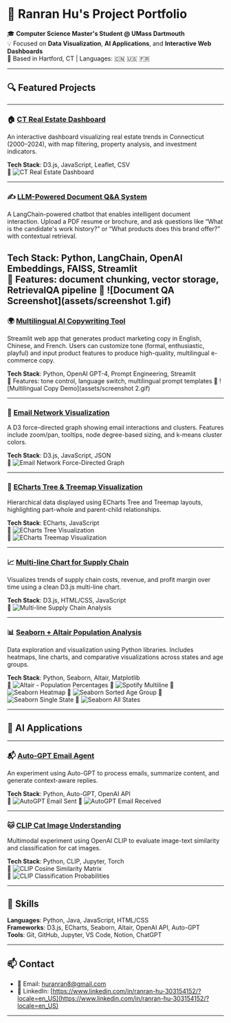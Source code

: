 # 🌟 Ranran Hu's Project Portfolio

🎓 **Computer Science Master's Student @ UMass Dartmouth**  
💡 Focused on **Data Visualization**, **AI Applications**, and **Interactive Web Dashboards**  
📍 Based in Hartford, CT | Languages: 🇨🇳 🇺🇸 🇫🇷

---

## 🔍 Featured Projects

---

### 🏠 [CT Real Estate Dashboard](https://github.com/RanranHu168/ct-real-estate-dashboard-DV-Long-Term-Project)
An interactive dashboard visualizing real estate trends in Connecticut (2000–2024), with map filtering, property analysis, and investment indicators.

**Tech Stack**: D3.js, JavaScript, Leaflet, CSV  
📸 ![CT Real Estate Dashboard](assets/ct-real-estate-dashboard.gif)

---


### ✍️ [LLM-Powered Document Q&A System](https://github.com/RanranHu168/LLM-Powered-Document-Q-A)
A LangChain-powered chatbot that enables intelligent document interaction. Upload a PDF resume or brochure, and ask questions like “What is the candidate's work history?” or “What products does this brand offer?” with contextual retrieval.

**Tech Stack**: Python, LangChain, OpenAI Embeddings, FAISS, Streamlit  
📄 Features: document chunking, vector storage, RetrievalQA pipeline
📸 ![Document QA Screenshot](assets/screenshot 1.gif)
---

### 🌍 [Multilingual AI Copywriting Tool](https://github.com/RanranHu168/multilingual-copywriter)
Streamlit web app that generates product marketing copy in English, Chinese, and French. Users can customize tone (formal, enthusiastic, playful) and input product features to produce high-quality, multilingual e-commerce copy.

**Tech Stack**: Python, OpenAI GPT-4, Prompt Engineering, Streamlit  
📄 Features: tone control, language switch, multilingual prompt templates
📸 ![Multilingual Copy Demo](assets/screenshot 2.gif)


---

### 📧 [Email Network Visualization](https://github.com/RanranHu168/email-network-d3-visualization)
A D3 force-directed graph showing email interactions and clusters. Features include zoom/pan, tooltips, node degree-based sizing, and k-means cluster colors.

**Tech Stack**: D3.js, JavaScript, JSON  
📸 ![Email Network Force-Directed Graph](assets/email-network-viz.gif)

---

### 🌲 [ECharts Tree & Treemap Visualization](https://github.com/RanranHu168/echarts-tree-and-treemap-visualization)
Hierarchical data displayed using ECharts Tree and Treemap layouts, highlighting part-whole and parent-child relationships.

**Tech Stack**: ECharts, JavaScript  
📸 ![ECharts Tree Visualization](assets/echarts-tree.gif)  
📸 ![ECharts Treemap Visualization](assets/echarts-treeMap.png)

---

### 📈 [Multi-line Chart for Supply Chain](https://github.com/RanranHu168/multi-line-d3js-assignment2)
Visualizes trends of supply chain costs, revenue, and profit margin over time using a clean D3.js multi-line chart.

**Tech Stack**: D3.js, HTML/CSS, JavaScript  
📸 ![Multi-line Supply Chain Analysis](assets/multi-line-chart.png)

---

### 📊 [Seaborn + Altair Population Analysis](https://github.com/RanranHu168/seaborn-altair-viz-assignment1)
Data exploration and visualization using Python libraries. Includes heatmaps, line charts, and comparative visualizations across states and age groups.

**Tech Stack**: Python, Seaborn, Altair, Matplotlib  
📸 ![Altair - Population Percentages](assets/seaborn-altair/Altair-percentage%20of%20population%20groups%20for%20each%20year.png)
📸 ![Spotify Multiline](assets/seaborn-altair/Matplotlib-multiline%20for%20Spotify%20data.png)
📸 ![Seaborn Heatmap](assets/seaborn-altair/Seaborn%201-heat%20map%20of%20age%20groups%20percentage%20and%20states%20for%20Year%202012.png)
📸 ![Seaborn Sorted Age Group](assets/seaborn-altair/Seaborn%202-%20sort%20by%20Under%205%20years%20and%205%20to%209%20years%20.png)
📸 ![Seaborn Single State](assets/seaborn-altair/Seaborn%20Matplotlib%20for%201%20state.png)
📸 ![Seaborn All States](assets/seaborn-altair/Seaborn%20Matplotlib%20for%20all%20state.png)

---

## 🤖 AI Applications

---

### 📬 [Auto-GPT Email Agent](https://github.com/RanranHu168/auto-gpt-email-agent)
An experiment using Auto-GPT to process emails, summarize content, and generate context-aware replies.

**Tech Stack**: Python, Auto-GPT, OpenAI API  
📸 ![AutoGPT Email Sent](assets/auto-gpt-email/email-sended.png)
📸 ![AutoGPT Email Received](assets/auto-gpt-email/email-received.png)  


---

### 🐱 [CLIP Cat Image Understanding](https://github.com/RanranHu168/Interacting_with_CLIP_ipynb_AI_Cat_Image_Understanding)
Multimodal experiment using OpenAI CLIP to evaluate image-text similarity and classification for cat images.

**Tech Stack**: Python, CLIP, Jupyter, Torch  
📸 ![CLIP Cosine Similarity Matrix](assets/clip-cat-example/Cosine%20similarity%20matrix%20of%20cats.png)  
📸 ![CLIP Classification Probabilities](assets/clip-cat-example/The%20probability%20diagrams%20of%2010%20cat%20images.png)

---

## 🧰 Skills

**Languages**: Python, Java, JavaScript, HTML/CSS  
**Frameworks**: D3.js, ECharts, Seaborn, Altair, OpenAI API, Auto-GPT  
**Tools**: Git, GitHub, Jupyter, VS Code, Notion, ChatGPT

---

## 📫 Contact

- 📧 Email: huranran8@gmail.com
- 💼 LinkedIn: [https://www.linkedin.com/in/ranran-hu-303154152/?locale=en_US](https://www.linkedin.com/in/ranran-hu-303154152/?locale=en_US)

---

